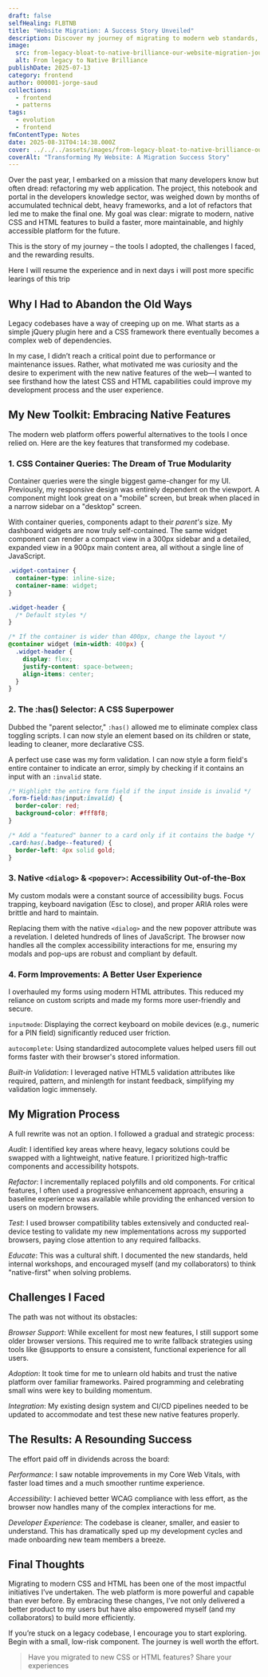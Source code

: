 ```yaml
---
draft: false
selfHealing: FLBTNB
title: "Website Migration: A Success Story Unveiled"
description: Discover my journey of migrating to modern web standards, overcoming challenges, and achieving a faster, more accessible website.
image:
  src: from-legacy-bloat-to-native-brilliance-our-website-migration-journey_fuemvo
  alt: From legacy to Native Brilliance
publishDate: 2025-07-13
category: frontend
author: 000001-jorge-saud
collections:
  - frontend
  - patterns
tags:
  - evolution
  - frontend
fmContentType: Notes
date: 2025-08-31T04:14:38.000Z
cover: ../../../assets/images/from-legacy-bloat-to-native-brilliance-our-website-migration-journey_fuemvo.webp
coverAlt: "Transforming My Website: A Migration Success Story"
---
```


Over the past year, I embarked on a mission that many developers know but often dread: refactoring my web application. The project, this notebook and portal in the developers knowledge sector, was weighed down by months of accumulated technical debt, heavy frameworks, and a lot of refactors that led me to make the final one. My goal was clear: migrate to modern, native CSS and HTML features to build a faster, more maintainable, and highly accessible platform for the future.

This is the story of my journey – the tools I adopted, the challenges I faced, and the rewarding results.

Here I will resume the experience and in next days i will post more specific learings of this trip 

##  Why I Had to Abandon the Old Ways

Legacy codebases have a way of creeping up on me. What starts as a simple jQuery plugin here and a CSS framework there eventually becomes a complex web of dependencies. 

In my case, I didn’t reach a critical point due to performance or maintenance issues. Rather, what motivated me was curiosity and the desire to experiment with the new native features of the web—I wanted to see firsthand how the latest CSS and HTML capabilities could improve my development process and the user experience.

## My New Toolkit: Embracing Native Features

The modern web platform offers powerful alternatives to the tools I once relied on. Here are the key features that transformed my codebase.

### 1. CSS Container Queries: The Dream of True Modularity

Container queries were the single biggest game-changer for my UI. Previously, my responsive design was entirely dependent on the viewport. A component might look great on a "mobile" screen, but break when placed in a narrow sidebar on a "desktop" screen.

With container queries, components adapt to their *parent's* size. My dashboard widgets are now truly self-contained. The same widget component can render a compact view in a 300px sidebar and a detailed, expanded view in a 900px main content area, all without a single line of JavaScript.

```css
.widget-container {
  container-type: inline-size;
  container-name: widget;
}

.widget-header {
  /* Default styles */
}

/* If the container is wider than 400px, change the layout */
@container widget (min-width: 400px) {
  .widget-header {
    display: flex;
    justify-content: space-between;
    align-items: center;
  }
}
```


### 2. The :has() Selector: A CSS Superpower


Dubbed the "parent selector," ```:has()``` allowed me to eliminate complex class toggling scripts. I can now style an element based on its children or state, leading to cleaner, more declarative CSS.

A perfect use case was my form validation. I can now style a form field's entire container to indicate an error, simply by checking if it contains an input with an ```:invalid``` state.

```css
/* Highlight the entire form field if the input inside is invalid */
.form-field:has(input:invalid) {
  border-color: red;
  background-color: #fff8f8;
}

/* Add a "featured" banner to a card only if it contains the badge */
.card:has(.badge--featured) {
  border-left: 4px solid gold;
}
```
### 3. Native ```<dialog>``` & ```<popover>```: Accessibility Out-of-the-Box

My custom modals were a constant source of accessibility bugs. Focus trapping, keyboard navigation (Esc to close), and proper ARIA roles were brittle and hard to maintain.

Replacing them with the native ```<dialog>``` and the new popover attribute was a revelation. I deleted hundreds of lines of JavaScript. The browser now handles all the complex accessibility interactions for me, ensuring my modals and pop-ups are robust and compliant by default.

### 4. Form Improvements: A Better User Experience

I overhauled my forms using modern HTML attributes. This reduced my reliance on custom scripts and made my forms more user-friendly and secure.

```inputmode```: Displaying the correct keyboard on mobile devices (e.g., numeric for a PIN field) significantly reduced user friction.

```autocomplete```: Using standardized autocomplete values helped users fill out forms faster with their browser's stored information.

*Built-in Validation*: I leveraged native HTML5 validation attributes like required, pattern, and minlength for instant feedback, simplifying my validation logic immensely.

## My Migration Process

A full rewrite was not an option. I followed a gradual and strategic process:

*Audit*: I identified key areas where heavy, legacy solutions could be swapped with a lightweight, native feature. I prioritized high-traffic components and accessibility hotspots.

*Refactor*: I incrementally replaced polyfills and old components. For critical features, I often used a progressive enhancement approach, ensuring a baseline experience was available while providing the enhanced version to users on modern browsers.

*Test*: I used browser compatibility tables extensively and conducted real-device testing to validate my new implementations across my supported browsers, paying close attention to any required fallbacks.

*Educate*: This was a cultural shift. I documented the new standards, held internal workshops, and encouraged myself (and my collaborators) to think "native-first" when solving problems.

## Challenges I Faced

The path was not without its obstacles:

*Browser Support*: While excellent for most new features, I still support some older browser versions. This required me to write fallback strategies using tools like @supports to ensure a consistent, functional experience for all users.

*Adoption*: It took time for me to unlearn old habits and trust the native platform over familiar frameworks. Paired programming and celebrating small wins were key to building momentum.

*Integration*: My existing design system and CI/CD pipelines needed to be updated to accommodate and test these new native features properly.

## The Results: A Resounding Success

The effort paid off in dividends across the board:

*Performance*: I saw notable improvements in my Core Web Vitals, with faster load times and a much smoother runtime experience.

*Accessibility*: I achieved better WCAG compliance with less effort, as the browser now handles many of the complex interactions for me.

*Developer Experience*: The codebase is cleaner, smaller, and easier to understand. This has dramatically sped up my development cycles and made onboarding new team members a breeze.

## Final Thoughts

Migrating to modern CSS and HTML has been one of the most impactful initiatives I’ve undertaken. The web platform is more powerful and capable than ever before. By embracing these changes, I’ve not only delivered a better product to my users but have also empowered myself (and my collaborators) to build more efficiently.

If you’re stuck on a legacy codebase, I encourage you to start exploring. Begin with a small, low-risk component. The journey is well worth the effort.

> Have you migrated to new CSS or HTML features? Share your experiences